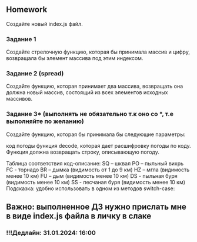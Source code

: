 ## Homework

Создайте новый index.js файл.

### Задание 1

Создайте стрелочную функцию, которая бы принимала массив и цифру, возвращала бы элемент массива под этим индексом.

### Задание 2 (spread)

Создайте функцию, которая принимает два массива, возвращать она должна новый массив, состоящий из всех элементов исходных массивов.

### Задание 3* (выполнять не обязательно т.к оно со *, т.е выполняйте по желанию)

Создайте функцию, которая бы принимала бы следующие параметры:

код погоды
функция decode, которая дает расшифровку погоды по коду.
Функция должна возвращать строку, описывающую погоду.

Таблица соответствия код-описание:
SQ – шквал
PO – пыльный вихрь
FC - торнадо
BR – дымка (видимость от 1 до 9 км)
HZ – мгла (видимость менее 10 км)
FU – дым (видимость менее 10 км)
DS - пыльная буря (видимость менее 10 км)
SS - песчаная буря (видимость менее 10 км)
Подсказка: удобно использовать в одном из методов switch-case:

## Важно: выполненное ДЗ нужно прислать мне в виде index.js файла в личку в слаке

### !!!Дедлайн: 31.01.2024: 16:00

